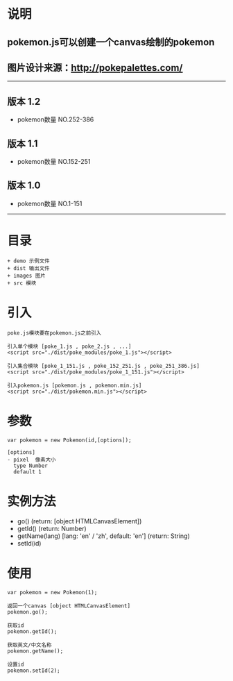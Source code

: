 # 说明

## pokemon.js可以创建一个canvas绘制的pokemon

## 图片设计来源：http://pokepalettes.com/

------

## 版本 1.2
- pokemon数量 NO.252-386

## 版本 1.1
- pokemon数量 NO.152-251

## 版本 1.0
- pokemon数量 NO.1-151

------

# 目录

```
+ demo 示例文件
+ dist 输出文件
+ images 图片
+ src 模块
```

# 引入

```
poke.js模块要在pokemon.js之前引入

引入单个模块 [poke_1.js , poke_2.js , ...]
<script src="./dist/poke_modules/poke_1.js"></script>

引入集合模块 [poke_1_151.js , poke_152_251.js , poke_251_386.js]
<script src="./dist/poke_modules/poke_1_151.js"></script>

引入pokemon.js [pokemon.js , pokemon.min.js]
<script src="./dist/pokemon.min.js"></script>
```

# 参数

```
var pokemon = new Pokemon(id,[options]);

[options]
- pixel  像素大小
  type Number
  default 1
```

# 实例方法

- go() (return: [object HTMLCanvasElement])
- getId() (return: Number)
- getName(lang) [lang: 'en' / 'zh', default: 'en'] (return: String)
- setId(id)

# 使用

```
var pokemon = new Pokemon(1);

返回一个canvas [object HTMLCanvasElement]
pokemon.go();

获取id
pokemon.getId();

获取英文/中文名称
pokemon.getName();

设置id
pokemon.setId(2);

```